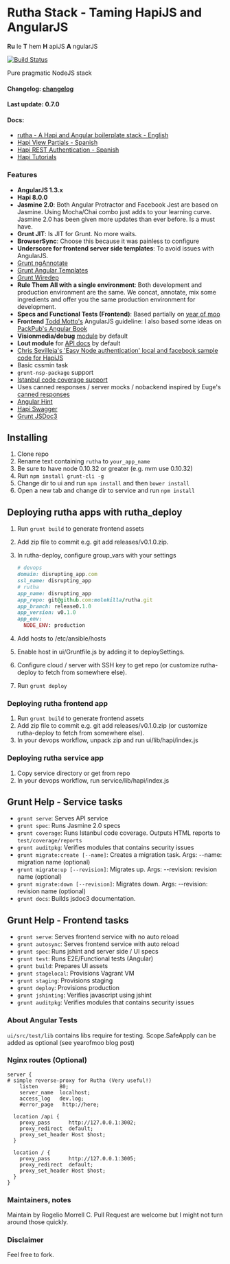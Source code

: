 # Rutha Stack - Taming HapiJS and AngularJS #
**Ru** le 
**T** hem 
**H** apiJS 
**A** ngularJS

[![Build Status](https://travis-ci.org/molekilla/rutha.svg?branch=master)](https://travis-ci.org/molekilla/rutha)

Pure pragmatic NodeJS stack

#### Changelog: [changelog](changelog.md)

#### Last update: 0.7.0

#### Docs:

* [rutha - A Hapi and Angular boilerplate stack - English](http://yoworkeo.blogspot.com/2015/02/rutha-hapi-and-angular-boilerplate-stack.html)
* [Hapi View Partials - Spanish](http://yoworkeo.blogspot.com/2014/08/hapijs-view-partials-con-underscorejs.html)
* [Hapi REST Authentication - Spanish](http://yoworkeo.blogspot.com/2014/08/hapijs-autenticacion-rest-con-hapi-auth.html)
* [Hapi Tutorials](http://hapijs.com/tutorials)

### Features ###

* **AngularJS 1.3.x**
* **Hapi 8.0.0**
* **Jasmine 2.0**: Both Angular Protractor and Facebook Jest are based on Jasmine. Using Mocha/Chai combo just adds to your learning curve. Jasmine 2.0 has been given more updates than ever before. Is a must have.
* **Grunt JIT**: Is JIT for Grunt. No more waits.
* **BrowserSync**: Choose this because it was painless to configure
* **Underscore for frontend server side templates**: To avoid issues with AngularJS.
* [Grunt ngAnnotate](https://github.com/mzgol/grunt-ng-annotate)
* [Grunt Angular Templates](https://github.com/ericclemmons/grunt-angular-templates)
* [Grunt  Wiredep](https://github.com/stephenplusplus/grunt-wiredep)
* **Rule Them All with a single environment**: Both development and production environment are the same. We concat, annotate, mix some ingredients and offer you the same production environment for development.
* **Specs and Functional Tests (Frontend)**: Based partially on [year of moo](http://www.yearofmoo.com/2013/01/full-spectrum-testing-with-angularjs-and-karma.html) 
* **Frontend** [Todd Motto's](http://toddmotto.com/opinionated-angular-js-styleguide-for-teams/) AngularJS guideline: I also based some ideas on [PackPub's Angular Book](http://www.packtpub.com/angularjs-web-application-development/book?tag=dp/masteringwebwithangularjs-abr1/0913)
* **Visionmedia/debug** [module](https://github.com/visionmedia/debug) by default
* **Lout module** for [API docs](https://github.com/spumko/lout) by default
* [Chris Sevilleja's 'Easy Node authentication' local and facebook sample code for HapiJS](http://scotch.io/tutorials/javascript/easy-node-authentication-setup-and-local)
* Basic cssmin task
* `grunt-nsp-package` support
* [Istanbul code coverage support](http://gotwarlost.github.io/istanbul/)
* Uses canned responses / server mocks / nobackend inspired by Euge's [canned responses](https://github.com/euge/canned-responses)
* [Angular Hint](https://github.com/angular/angular-hint)
* [Hapi Swagger](https://github.com/glennjones/hapi-swagger)
* [Grunt JSDoc3](https://github.com/krampstudio/grunt-jsdoc)

## Installing
1. Clone repo
2. Rename text containing `rutha` to `your_app_name`
3. Be sure to have node 0.10.32 or greater (e.g. nvm use 0.10.32)
4. Run `npm install grunt-cli -g`
5. Change dir to ui and run `npm install` and then `bower install`
6. Open a new tab and change dir to service and run `npm install`

## Deploying rutha apps with rutha_deploy ##

1. Run `grunt build` to generate frontend assets
2. Add zip file to commit e.g. git add releases/v0.1.0.zip. 
3. In rutha-deploy, configure group_vars with your settings

    ```ruby
    # devops
    domain: disrupting_app.com
    ssl_name: disrupting_app
    # rutha
    app_name: disrupting_app
    app_repo: git@github.com:molekilla/rutha.git
    app_branch: release0.1.0
    app_version: v0.1.0
    app_env: 
      NODE_ENV: production
    ```
    
4. Add hosts to /etc/ansible/hosts
5. Enable host in ui/Gruntfile.js by adding it to deploySettings.
6. Configure cloud / server with SSH key to get repo (or customize rutha-deploy to fetch from somewhere else).
7. Run `grunt deploy`

### Deploying rutha frontend app

1. Run `grunt build` to generate frontend assets
2. Add zip file to commit e.g. git add releases/v0.1.0.zip (or customize rutha-deploy to fetch from somewhere else).
3. In your devops workflow, unpack zip and run ui/lib/hapi/index.js 

### Deploying rutha service app

1. Copy service directory or get from repo
3. In your devops workflow, run service/lib/hapi/index.js 


## Grunt Help - Service tasks

* `grunt serve`: Serves API service
* `grunt spec`: Runs Jasmine 2.0 specs
* `grunt coverage`: Runs Istanbul code coverage. Outputs HTML reports to `test/coverage/reports`
* `grunt auditpkg`: Verifies modules that contains security issues
* `grunt migrate:create [--name]`: Creates a migration task. Args: --name: migration name (optional)
* `grunt migrate:up [--revision]`: Migrates up. Args: --revision: revision name (optional)
* `grunt migrate:down [--revision]`: Migrates down. Args: --revision: revision name (optional)
* `grunt docs`: Builds jsdoc3 documentation.

## Grunt Help - Frontend tasks

* `grunt serve`: Serves frontend service with no auto reload
* `grunt autosync`: Serves frontend service with auto reload
* `grunt spec`: Runs jshint and server side / UI specs
* `grunt test`: Runs E2E/Functional tests (Angular)
* `grunt build`: Prepares UI assets
* `grunt stagelocal`: Provisions Vagrant VM
* `grunt staging`: Provisions staging
* `grunt deploy`: Provisions production
* `grunt jshinting`: Verifies javascript using jshint
* `grunt auditpkg`: Verifies modules that contains security issues

###  About Angular Tests
`ui/src/test/lib` contains libs require for testing. Scope.SafeApply can be added as optional (see yearofmoo blog post)

### Nginx routes (Optional) ###

```
server { 
# simple reverse-proxy for Rutha (Very useful!)
    listen       80;
    server_name  localhost;
    access_log   dev.log;
    #error_page   http://here;

  location /api {
    proxy_pass      http://127.0.0.1:3002;
    proxy_redirect  default;
    proxy_set_header Host $host;
  }

  location / {
    proxy_pass      http://127.0.0.1:3005;
    proxy_redirect  default;
    proxy_set_header Host $host;
  }
}

```

### Maintainers, notes ###
Maintain by Rogelio Morrell C. 
Pull Request are welcome but I might not turn around those quickly. 

### Disclaimer ###
Feel free to fork.

